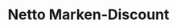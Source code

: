 ---
title: "Netto Marken-Discount"
url: /dillingen-a-d-donau/netto-marken-discount/
shop: Supermarkt
---